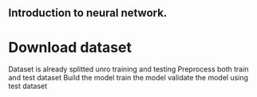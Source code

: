 ## Introduction to neural network.
# Download dataset 
Dataset is already splitted unro training and testing
Preprocess both train and test dataset
Build the model
train the model
validate the model using test dataset
